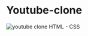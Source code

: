 # Youtube-clone 

![youtube clone](https://github.com/MrMax01/Youtube-clone/assets/135627515/17385b9c-f76d-43e0-b81c-e7f7caaa4c02)
HTML - CSS
